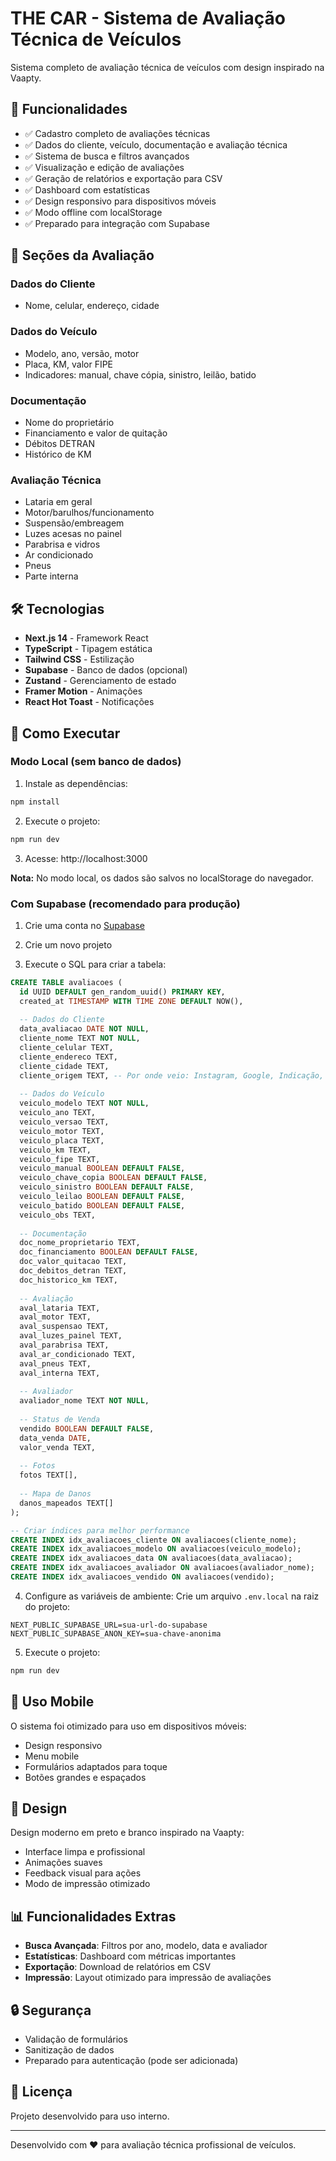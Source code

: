 # THE CAR - Sistema de Avaliação Técnica de Veículos

Sistema completo de avaliação técnica de veículos com design inspirado na Vaapty.

## 🚀 Funcionalidades

- ✅ Cadastro completo de avaliações técnicas
- ✅ Dados do cliente, veículo, documentação e avaliação técnica
- ✅ Sistema de busca e filtros avançados
- ✅ Visualização e edição de avaliações
- ✅ Geração de relatórios e exportação para CSV
- ✅ Dashboard com estatísticas
- ✅ Design responsivo para dispositivos móveis
- ✅ Modo offline com localStorage
- ✅ Preparado para integração com Supabase

## 📱 Seções da Avaliação

### Dados do Cliente
- Nome, celular, endereço, cidade

### Dados do Veículo
- Modelo, ano, versão, motor
- Placa, KM, valor FIPE
- Indicadores: manual, chave cópia, sinistro, leilão, batido

### Documentação
- Nome do proprietário
- Financiamento e valor de quitação
- Débitos DETRAN
- Histórico de KM

### Avaliação Técnica
- Lataria em geral
- Motor/barulhos/funcionamento
- Suspensão/embreagem
- Luzes acesas no painel
- Parabrisa e vidros
- Ar condicionado
- Pneus
- Parte interna

## 🛠️ Tecnologias

- **Next.js 14** - Framework React
- **TypeScript** - Tipagem estática
- **Tailwind CSS** - Estilização
- **Supabase** - Banco de dados (opcional)
- **Zustand** - Gerenciamento de estado
- **Framer Motion** - Animações
- **React Hot Toast** - Notificações

## 🚀 Como Executar

### Modo Local (sem banco de dados)

1. Instale as dependências:
```bash
npm install
```

2. Execute o projeto:
```bash
npm run dev
```

3. Acesse: http://localhost:3000

**Nota:** No modo local, os dados são salvos no localStorage do navegador.

### Com Supabase (recomendado para produção)

1. Crie uma conta no [Supabase](https://supabase.com)

2. Crie um novo projeto

3. Execute o SQL para criar a tabela:
```sql
CREATE TABLE avaliacoes (
  id UUID DEFAULT gen_random_uuid() PRIMARY KEY,
  created_at TIMESTAMP WITH TIME ZONE DEFAULT NOW(),
  
  -- Dados do Cliente
  data_avaliacao DATE NOT NULL,
  cliente_nome TEXT NOT NULL,
  cliente_celular TEXT,
  cliente_endereco TEXT,
  cliente_cidade TEXT,
  cliente_origem TEXT, -- Por onde veio: Instagram, Google, Indicação, Outros
  
  -- Dados do Veículo
  veiculo_modelo TEXT NOT NULL,
  veiculo_ano TEXT,
  veiculo_versao TEXT,
  veiculo_motor TEXT,
  veiculo_placa TEXT,
  veiculo_km TEXT,
  veiculo_fipe TEXT,
  veiculo_manual BOOLEAN DEFAULT FALSE,
  veiculo_chave_copia BOOLEAN DEFAULT FALSE,
  veiculo_sinistro BOOLEAN DEFAULT FALSE,
  veiculo_leilao BOOLEAN DEFAULT FALSE,
  veiculo_batido BOOLEAN DEFAULT FALSE,
  veiculo_obs TEXT,
  
  -- Documentação
  doc_nome_proprietario TEXT,
  doc_financiamento BOOLEAN DEFAULT FALSE,
  doc_valor_quitacao TEXT,
  doc_debitos_detran TEXT,
  doc_historico_km TEXT,
  
  -- Avaliação
  aval_lataria TEXT,
  aval_motor TEXT,
  aval_suspensao TEXT,
  aval_luzes_painel TEXT,
  aval_parabrisa TEXT,
  aval_ar_condicionado TEXT,
  aval_pneus TEXT,
  aval_interna TEXT,
  
  -- Avaliador
  avaliador_nome TEXT NOT NULL,
  
  -- Status de Venda
  vendido BOOLEAN DEFAULT FALSE,
  data_venda DATE,
  valor_venda TEXT,
  
  -- Fotos
  fotos TEXT[],
  
  -- Mapa de Danos
  danos_mapeados TEXT[]
);

-- Criar índices para melhor performance
CREATE INDEX idx_avaliacoes_cliente ON avaliacoes(cliente_nome);
CREATE INDEX idx_avaliacoes_modelo ON avaliacoes(veiculo_modelo);
CREATE INDEX idx_avaliacoes_data ON avaliacoes(data_avaliacao);
CREATE INDEX idx_avaliacoes_avaliador ON avaliacoes(avaliador_nome);
CREATE INDEX idx_avaliacoes_vendido ON avaliacoes(vendido);
```

4. Configure as variáveis de ambiente:
Crie um arquivo `.env.local` na raiz do projeto:
```env
NEXT_PUBLIC_SUPABASE_URL=sua-url-do-supabase
NEXT_PUBLIC_SUPABASE_ANON_KEY=sua-chave-anonima
```

5. Execute o projeto:
```bash
npm run dev
```

## 📱 Uso Mobile

O sistema foi otimizado para uso em dispositivos móveis:
- Design responsivo
- Menu mobile
- Formulários adaptados para toque
- Botões grandes e espaçados

## 🎨 Design

Design moderno em preto e branco inspirado na Vaapty:
- Interface limpa e profissional
- Animações suaves
- Feedback visual para ações
- Modo de impressão otimizado

## 📊 Funcionalidades Extras

- **Busca Avançada**: Filtros por ano, modelo, data e avaliador
- **Estatísticas**: Dashboard com métricas importantes
- **Exportação**: Download de relatórios em CSV
- **Impressão**: Layout otimizado para impressão de avaliações

## 🔒 Segurança

- Validação de formulários
- Sanitização de dados
- Preparado para autenticação (pode ser adicionada)

## 📝 Licença

Projeto desenvolvido para uso interno.

---

Desenvolvido com ❤️ para avaliação técnica profissional de veículos.